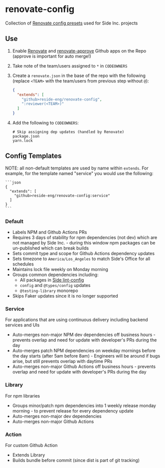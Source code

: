 # renovate-config

Collection of [Renovate config presets](https://docs.renovatebot.com/config-presets/) used for Side Inc. projects

## Use

1. Enable [Renovate](https://github.com/renovatebot/renovate) and [renovate-approve](https://github.com/renovatebot/renovate-approve-bot) Github apps on the Repo (approve is important for auto merge!)
1. Take note of the team/users assigned to `*` in `CODEOWNERS`
1. Create a `renovate.json` in the base of the repo with the following (replace `<TEAM>` with the team/users from previous step without `@`):

    ```json
    {
      "extends": [
        "github>reside-eng/renovate-config",
        ":reviewer(<TEAM>)"
      ]
    }
    ```

1. Add the following to `CODEOWNERS`:

    ```
    # Skip assigning dep updates (handled by Renovate)
    package.json
    yarn.lock
    ```

## Config Templates

NOTE: all non-default templates are used by name within `extends`. For example, for the template named "service" you would use the following:

    ```json
    {
      "extends": [
        "github>reside-eng/renovate-config:service"
      ]
    }
    ```

### Default

* Labels NPM and Github Actions PRs
* Requires 3 days of stability for npm dependencies (not dev) which are not managed by Side Inc. - during this window npm packages can be un-published which can break builds
* Sets commit type and scope for Github Actions dependency updates
* Sets timezone to `America/Los_Angeles` to match Side's Office for all schedules
* Maintains lock file weekly on Monday morning
* Groups common dependencies including:
  * All packages in [Side lint-config](https://github.com/reside-eng/lint-config)
  * `config` and `@types/config` updates
  * `@testing-library` monorepo
* Skips Faker updates since it is no longer supported

### Service

For applications that are using continuous delivery including backend services and UIs

* Auto-merges non-major NPM dev dependencies off business hours - prevents overlap and need for update with developer's PRs during the day
* Auto-merges patch NPM dependencies on weekday mornings before the day starts (after 5am before 8am) - Engineers will be around if bugs arise, but still prevents overlap with daytime PRs
* Auto-merges non-major Github Actions off business hours - prevents overlap and need for update with developer's PRs during the day

### Library

For npm libraries

* Groups minor/patch npm dependencies into 1 weekly release monday morning - to prevent release for every dependency update
* Auto-merges non-major dev dependencies
* Auto-merges non-major Github Actions

### Action

For custom Github Action

* Extends Library
* Builds bundle before commit (since dist is part of git tracking)
